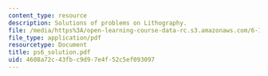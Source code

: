 ```yaml
---
content_type: resource
description: Solutions of problems on Lithography.
file: /media/https%3A/open-learning-course-data-rc.s3.amazonaws.com/6-152j-micro-nano-processing-technology-fall-2005/4608a72c43fbc9d97e4f52c5ef093097_ps6_solution.pdf
file_type: application/pdf
resourcetype: Document
title: ps6_solution.pdf
uid: 4608a72c-43fb-c9d9-7e4f-52c5ef093097
---
```


